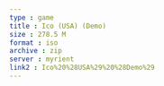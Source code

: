 ```yaml
---
type : game
title : Ico (USA) (Demo)
size : 278.5 M
format : iso
archive : zip
server : myrient
link2 : Ico%20%28USA%29%20%28Demo%29
---
```

